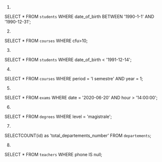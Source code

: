 1.

SELECT * FROM `students` WHERE date_of_birth BETWEEN '1990-1-1' AND '1990-12-31';


2.

SELECT * FROM `courses` WHERE cfu>10;


3.

SELECT * FROM `students` WHERE date_of_birth < '1991-12-14';


4.

SELECT * FROM `courses` WHERE   period = 'I semestre' AND year = 1;


5.

SELECT * FROM `exams` WHERE date = '2020-06-20' AND hour > '14:00:00';


6.

SELECT * FROM `degrees` WHERE level = 'magistrale';



7.

SELECTCOUNT(id) as 'total_departements_number' FROM  `departements`;


8.

SELECT * FROM `teachers` WHERE phone IS null;


